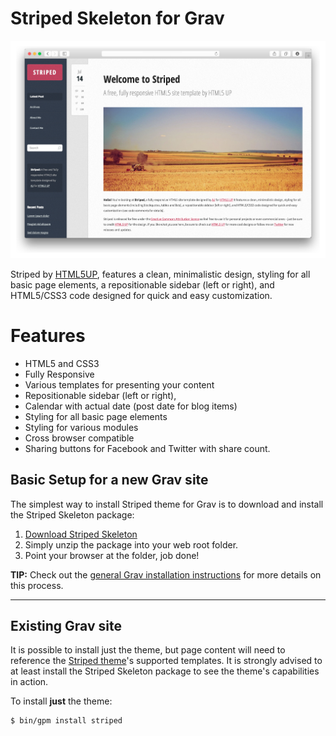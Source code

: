 # Striped Skeleton for Grav

![Striped](assets/readme_1.png)

Striped by [HTML5UP](http://www.html5up.net), features a clean, minimalistic design, styling for all basic page elements, a repositionable sidebar (left or right), and HTML5/CSS3 code designed for quick and easy customization.

# Features

* HTML5 and CSS3
* Fully Responsive
* Various templates for presenting your content
* Repositionable sidebar (left or right),
* Calendar with actual date (post date for blog items)
* Styling for all basic page elements
* Styling for various modules
* Cross browser compatible
* Sharing buttons for Facebook and Twitter with share count.

## Basic Setup for a new Grav site

The simplest way to install Striped theme for Grav is to download and install the Striped Skeleton package:

1. [Download Striped Skeleton](http://getgrav.org/downloads/skeletons#extras)
2. Simply unzip the package into your web root folder.
3. Point your browser at the folder, job done!

**TIP:** Check out the [general Grav installation instructions](http://learn.getgrav.org/basics/installation) for more details on this process.

---

## Existing Grav site

It is possible to install just the theme, but page content will need to reference the [Striped theme](https://github.com/getgrav/grav-theme-striped)'s supported templates.  It is strongly advised to at least install the Striped Skeleton package to see the theme's capabilities in action.

To install  **just** the theme:

```
$ bin/gpm install striped
```



